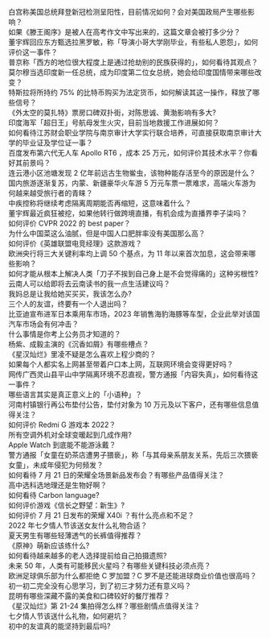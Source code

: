 白宫称美国总统拜登新冠检测呈阳性，目前情况如何？会对美国政局产生哪些影响？  
如果《滕王阁序》是被人在高考作文中写出来的，这篇文章会被打多少分？  
董宇辉回应东方甄选拉黑罗敏，称「导演小哥大学刚毕业，有些私人恩怨」，如何评价这一事件？  
普京称「西方的地位很大程度上是通过抢劫别的民族获得的」，如何看待其观点？  
莫尔穆当选印度新一任总统，成为印度第二位女总统，她会给印度国情带来哪些改变？  
特斯拉将所持约 75% 的比特币购买为法定货币，如何解读其这一操作，释放了哪些信号？  
《外太空的莫扎特》票房口碑双扑街，对陈思诚、黄渤影响有多大?  
印度海军「超日王」号航母发生火灾，目前当地救援工作进展如何？  
如何看待江苏财会职业学院与南京审计大学实行联合培养，可直接获取南京审计大学的毕业证及学位证一事？  
百度发布第六代无人车 Apollo RT6 ，成本 25 万元，如何评价其技术水平？你看好其前景吗？  
连云港小区池塘发现 2 亿年前远古生物鲎虫，该物种能存活至今的原因是什么？  
国内旅游逐渐复苏，内蒙、新疆豪华火车游 5 万元车票一票难求，高端火车游为何越来越受旅行者的青睐？  
中疾控称将继续考虑隔离周期能否再缩短，这意味着什么？  
董宇辉最近疯狂被挖，如果他转行做跨境直播，有机会成为直播界李子柒吗？  
如何评价 CVPR 2022 的 best paper？  
为什么中国菜这么油腻，但是中国人口肥胖率没有美国那么高？  
如何评价《英雄联盟电竞经理》这款游戏？  
欧洲央行将三大关键利率均上调 50 个基点，为 11 年以来首次加息，这会带来哪些影响？  
如何才能从根本上解决人类「刀子不挨到自己身上是不会觉得痛的」这种劣根性?  
云南人可以给即将去云南读书的我一点生活建议吗？  
我妈总是让我给她买买买，我该怎么办?  
三个人的友谊，终要有一个人退出吗？  
比亚迪宣布进军日本乘用车市场，2023 年销售海豹海豚等车型，企业此举对该国汽车市场会有何冲击？  
什么事情是你考上公务员才知道的？  
杨紫、成毅主演的《沉香如屑》有哪些槽点？  
《星汉灿烂》里凌不疑是怎么喜欢上程少商的？  
如果每个人都实名上网甚至带着户口本上网，互联网环境会变得更好吗？  
网传广西灵山县平山中学隔离环境不忍直视，警方通报「内容失真」，如何看待这一事件？  
哪些语言其实是真正意义上的「小语种」？  
河南村镇银行再公布垫付公告，垫付对象为 10 万元及以下客户，还有哪些信息值得关注？  
如何评价 Redmi G 游戏本 2022？  
所有空调外机对全球变暖起到几成作用?  
Apple Watch 到底能不能游泳戴？  
警方通报「女童在奶茶店遭男子猥亵」，称「与其母亲系朋友关系，先后三次猥亵女童」，未成年侵犯为何频发？  
如何看待 7 月 21 日的荣耀全场景新品发布会？有哪些产品值得关注？  
高中选科选地理还是生物好啊？  
如何看待 Carbon language?  
如何评价游戏《信长之野望：新生》?  
如何评价 7 月 21 日发布的荣耀 X40i ？有什么亮点和不足？  
2022 年七夕情人节该送女友什么礼物合适？  
夏天男生有哪些轻薄透气的长裤值得推荐？  
《原神》萌新应该练什么?  
如何看待越来越多的老人选择提前给自己拍摄遗照?  
未来 50 年，人类有可能移民火星吗？有哪些关键科技必须点亮？  
欧洲足球俱乐部为什么都拒绝 C 罗加盟？C 罗不是还能进球商业价值也很高吗？  
初一初二完全没有心思学习，到了初三才努力还有意义吗？  
昆明有哪些深藏不露的美食和口碑较好的餐厅推荐？  
《星汉灿烂》第 21-24 集拍得怎么样？哪些剧情点值得关注？  
七夕情人节该送什么礼物，如何避坑？  
初中的友谊真的能坚持到最后吗?  
